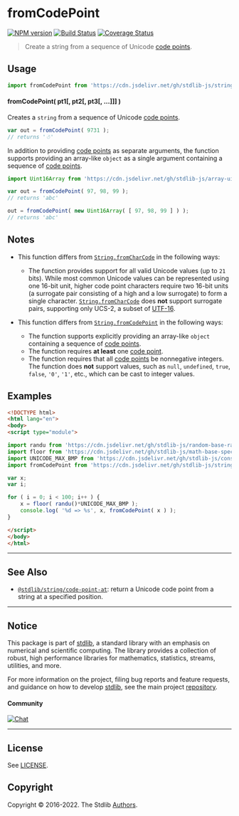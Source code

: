 <!--

@license Apache-2.0

Copyright (c) 2018 The Stdlib Authors.

Licensed under the Apache License, Version 2.0 (the "License");
you may not use this file except in compliance with the License.
You may obtain a copy of the License at

   http://www.apache.org/licenses/LICENSE-2.0

Unless required by applicable law or agreed to in writing, software
distributed under the License is distributed on an "AS IS" BASIS,
WITHOUT WARRANTIES OR CONDITIONS OF ANY KIND, either express or implied.
See the License for the specific language governing permissions and
limitations under the License.

-->

# fromCodePoint

[![NPM version][npm-image]][npm-url] [![Build Status][test-image]][test-url] [![Coverage Status][coverage-image]][coverage-url] <!-- [![dependencies][dependencies-image]][dependencies-url] -->

> Create a string from a sequence of Unicode [code points][code-point].

<!-- Section to include introductory text. Make sure to keep an empty line after the intro `section` element and another before the `/section` close. -->

<section class="intro">

</section>

<!-- /.intro -->

<!-- Package usage documentation. -->



<section class="usage">

## Usage

```javascript
import fromCodePoint from 'https://cdn.jsdelivr.net/gh/stdlib-js/string-from-code-point@esm/index.mjs';
```

#### fromCodePoint( pt1\[, pt2\[, pt3\[, ...]]] )

Creates a `string` from a sequence of Unicode [code points][code-point].

```javascript
var out = fromCodePoint( 9731 );
// returns '☃'
```

In addition to providing [code points][code-point] as separate arguments, the function supports providing an array-like `object` as a single argument containing a sequence of [code points][code-point].

```javascript
import Uint16Array from 'https://cdn.jsdelivr.net/gh/stdlib-js/array-uint16@esm/index.mjs';

var out = fromCodePoint( 97, 98, 99 );
// returns 'abc'

out = fromCodePoint( new Uint16Array( [ 97, 98, 99 ] ) );
// returns 'abc'
```

</section>

<!-- /.usage -->

<!-- Package usage notes. Make sure to keep an empty line after the `section` element and another before the `/section` close. -->

<section class="notes">

## Notes

-   This function differs from [`String.fromCharCode`][mdn-string-fromcharcode] in the following ways:

    -   The function provides support for all valid Unicode values (up to `21` bits). While most common Unicode values can be represented using one 16-bit unit, higher code point characters require two 16-bit units (a surrogate pair consisting of a high and a low surrogate) to form a single character. [`String.fromCharCode`][mdn-string-fromcharcode] does **not** support surrogate pairs, supporting only UCS-2, a subset of [UTF-16][utf-16].

-   This function differs from [`String.fromCodePoint`][mdn-string-fromcodepoint] in the following ways:

    -   The function supports explicitly providing an array-like `object` containing a sequence of [code points][code-point].
    -   The function requires **at least** one [code point][code-point].
    -   The function requires that all [code points][code-point] be nonnegative integers. The function does **not** support values, such as `null`, `undefined`, `true`, `false`, `'0'`, `'1'`, etc., which can be cast to integer values.

</section>

<!-- /.notes -->

<!-- Package usage examples. -->

<section class="examples">

## Examples

<!-- eslint no-undef: "error" -->

```html
<!DOCTYPE html>
<html lang="en">
<body>
<script type="module">

import randu from 'https://cdn.jsdelivr.net/gh/stdlib-js/random-base-randu@esm/index.mjs';
import floor from 'https://cdn.jsdelivr.net/gh/stdlib-js/math-base-special-floor@esm/index.mjs';
import UNICODE_MAX_BMP from 'https://cdn.jsdelivr.net/gh/stdlib-js/constants-unicode-max-bmp@esm/index.mjs';
import fromCodePoint from 'https://cdn.jsdelivr.net/gh/stdlib-js/string-from-code-point@esm/index.mjs';

var x;
var i;

for ( i = 0; i < 100; i++ ) {
    x = floor( randu()*UNICODE_MAX_BMP );
    console.log( '%d => %s', x, fromCodePoint( x ) );
}

</script>
</body>
</html>
```

</section>

<!-- /.examples -->

<!-- Section for describing a command-line interface. -->



<!-- Section to include cited references. If references are included, add a horizontal rule *before* the section. Make sure to keep an empty line after the `section` element and another before the `/section` close. -->

<section class="references">

</section>

<!-- /.references -->

<!-- Section for related `stdlib` packages. Do not manually edit this section, as it is automatically populated. -->

<section class="related">

* * *

## See Also

-   <span class="package-name">[`@stdlib/string/code-point-at`][@stdlib/string/code-point-at]</span><span class="delimiter">: </span><span class="description">return a Unicode code point from a string at a specified position.</span>

</section>

<!-- /.related -->

<!-- Section for all links. Make sure to keep an empty line after the `section` element and another before the `/section` close. -->


<section class="main-repo" >

* * *

## Notice

This package is part of [stdlib][stdlib], a standard library with an emphasis on numerical and scientific computing. The library provides a collection of robust, high performance libraries for mathematics, statistics, streams, utilities, and more.

For more information on the project, filing bug reports and feature requests, and guidance on how to develop [stdlib][stdlib], see the main project [repository][stdlib].

#### Community

[![Chat][chat-image]][chat-url]

---

## License

See [LICENSE][stdlib-license].


## Copyright

Copyright &copy; 2016-2022. The Stdlib [Authors][stdlib-authors].

</section>

<!-- /.stdlib -->

<!-- Section for all links. Make sure to keep an empty line after the `section` element and another before the `/section` close. -->

<section class="links">

[npm-image]: http://img.shields.io/npm/v/@stdlib/string-from-code-point.svg
[npm-url]: https://npmjs.org/package/@stdlib/string-from-code-point

[test-image]: https://github.com/stdlib-js/string-from-code-point/actions/workflows/test.yml/badge.svg?branch=v0.0.9
[test-url]: https://github.com/stdlib-js/string-from-code-point/actions/workflows/test.yml?query=branch:v0.0.9

[coverage-image]: https://img.shields.io/codecov/c/github/stdlib-js/string-from-code-point/main.svg
[coverage-url]: https://codecov.io/github/stdlib-js/string-from-code-point?branch=main

<!--

[dependencies-image]: https://img.shields.io/david/stdlib-js/string-from-code-point.svg
[dependencies-url]: https://david-dm.org/stdlib-js/string-from-code-point/main

-->

[chat-image]: https://img.shields.io/gitter/room/stdlib-js/stdlib.svg
[chat-url]: https://gitter.im/stdlib-js/stdlib/

[stdlib]: https://github.com/stdlib-js/stdlib

[stdlib-authors]: https://github.com/stdlib-js/stdlib/graphs/contributors

[umd]: https://github.com/umdjs/umd
[es-module]: https://developer.mozilla.org/en-US/docs/Web/JavaScript/Guide/Modules

[deno-url]: https://github.com/stdlib-js/string-from-code-point/tree/deno
[umd-url]: https://github.com/stdlib-js/string-from-code-point/tree/umd
[esm-url]: https://github.com/stdlib-js/string-from-code-point/tree/esm
[branches-url]: https://github.com/stdlib-js/string-from-code-point/blob/main/branches.md

[stdlib-license]: https://raw.githubusercontent.com/stdlib-js/string-from-code-point/main/LICENSE

[code-point]: https://en.wikipedia.org/wiki/Code_point

[standard-streams]: https://en.wikipedia.org/wiki/Standard_streams

[mdn-regexp]: https://developer.mozilla.org/en-US/docs/Web/JavaScript/Guide/Regular_Expressions

[mdn-string-fromcharcode]: https://developer.mozilla.org/en-US/docs/Web/JavaScript/Reference/Global_Objects/String/fromCharCode

[mdn-string-fromcodepoint]: https://developer.mozilla.org/en-US/docs/Web/JavaScript/Reference/Global_Objects/String/fromCodePoint

[utf-16]: https://en.wikipedia.org/wiki/UTF-16

<!-- <related-links> -->

[@stdlib/string/code-point-at]: https://github.com/stdlib-js/string-code-point-at/tree/esm

<!-- </related-links> -->

</section>

<!-- /.links -->
